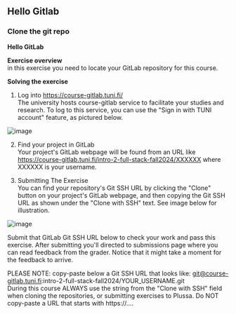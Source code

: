 ## Hello Gitlab

### Clone the git repo

**Hello GitLab**

**Exercise overview**  
in this exercise you need to locate your GitLab repository for this course.


**Solving the exercise**  
1. Log into https://course-gitlab.tuni.fi/  
The university hosts course-gitlab service to facilitate your studies and research. To log to this service, you can use the "Sign in with TUNI account" feature, as pictured below.

![image](https://github.com/user-attachments/assets/6c484da1-52a1-4da4-ab0f-838fa6fc333d)


2. Find your project in GitLab   
Your project's GitLab webpage will be found from an URL like https://course-gitlab.tuni.fi/intro-2-full-stack-fall2024/XXXXXX where XXXXXX is your username.

3. Submitting The Exercise   
You can find your repository's Git SSH URL by clicking the "Clone" button on your project's GitLab webpage, and then copying the Git SSH URL as shown under the "Clone with SSH" text. See image below for illustration.

![image](https://github.com/user-attachments/assets/682bd6df-b17c-41a0-bebc-eb7552d6beaa)


Submit that GitLab Git SSH URL below to check your work and pass this exercise. After submitting you'll directed to submissions page where you can read feedback from the grader. Notice that it might take a moment for the feedback to arrive.

PLEASE NOTE: copy-paste below a Git SSH URL that looks like: git@course-gitlab.tuni.fi:intro-2-full-stack-fall2024/YOUR_USERNAME.git  
During this course ALWAYS use the string from the "Clone with SSH" field when cloning the repositories, or submitting exercises to Plussa. Do NOT copy-paste a URL that starts with https://....  
